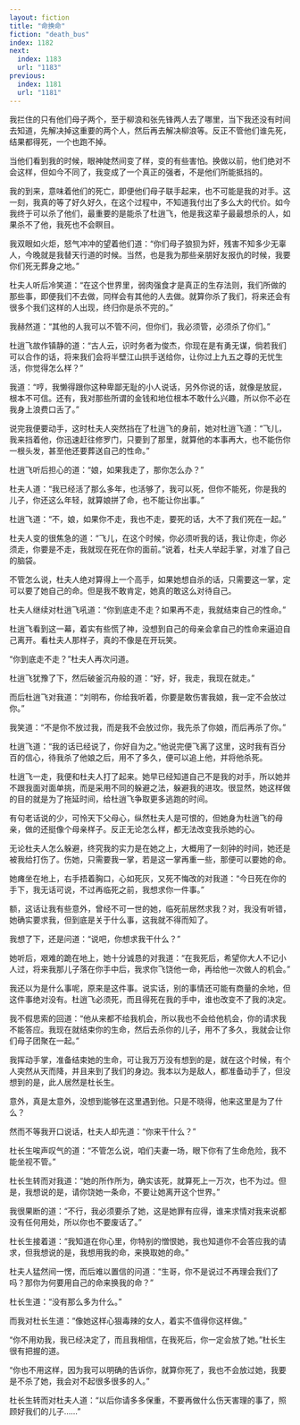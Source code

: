 ```yaml
---
layout: fiction
title: "命换命"
fiction: "death_bus"
index: 1182
next:
  index: 1183
  url: "1183"
previous:
  index: 1181
  url: "1181"
---
```

我拦住的只有他们母子两个，至于柳浪和张先锋两人去了哪里，当下我还没有时间去知道，先解决掉这重要的两个人，然后再去解决柳浪等。反正不管他们谁先死，结果都得死，一个也跑不掉。

当他们看到我的时候，眼神陡然间变了样，变的有些害怕。换做以前，他们绝对不会这样，但如今不同了，我变成了一个真正的强者，不是他们所能抵挡的。

我的到来，意味着他们的死亡，即便他们母子联手起来，也不可能是我的对手。这一刻，我真的等了好久好久，在这个过程中，不知道我付出了多么大的代价。如今我终于可以杀了他们，最重要的是能杀了杜逍飞，他是我这辈子最最想杀的人，如果杀不了他，我死也不会瞑目。

我双眼如火炬，怒气冲冲的望着他们道：“你们母子狼狈为奸，残害不知多少无辜人，今晚就是我替天行道的时候。当然，也是我为那些亲朋好友报仇的时候，我要你们死无葬身之地。”

杜夫人听后冷笑道：“在这个世界里，弱肉强食才是真正的生存法则，我们所做的那些事，即便我们不去做，同样会有其他的人去做。就算你杀了我们，将来还会有很多个我们这样的人出现，终归你是杀不完的。”

我赫然道：“其他的人我可以不管不问，但你们，我必须管，必须杀了你们。”

杜逍飞故作镇静的道：“古人云，识时务者为俊杰，你现在是有勇无谋，倘若我们可以合作的话，将来我们会将半壁江山拱手送给你，让你过上九五之尊的无忧生活，你觉得怎么样？”

我道：“哼，我懒得跟你这种卑鄙无耻的小人说话，另外你说的话，就像是放屁，根本不可信。还有，我对那些所谓的金钱和地位根本不敢什么兴趣，所以你不必在我身上浪费口舌了。”

说完我便要动手，这时杜夫人突然挡在了杜逍飞的身前，她对杜逍飞道：“飞儿，我来挡着他，你迅速赶往修罗门，只要到了那里，就算他的本事再大，也不能伤你一根头发，甚至他还要葬送自己的性命。”

杜逍飞听后担心的道：“娘，如果我走了，那你怎么办？”

杜夫人道：“我已经活了那么多年，也活够了，我可以死，但你不能死，你是我的儿子，你还这么年轻，就算娘拼了命，也不能让你出事。”

杜逍飞道：“不，娘，如果你不走，我也不走，要死的话，大不了我们死在一起。”

杜夫人变的很焦急的道：“飞儿，在这个时候，你必须听我的话，我让你走，你必须走，你要是不走，我就现在死在你的面前。”说着，杜夫人举起手掌，对准了自己的脑袋。

不管怎么说，杜夫人绝对算得上一个高手，如果她想自杀的话，只需要这一掌，定可以要了她自己的命。但是我不敢肯定，她真的敢这么对待自己。

杜夫人继续对杜逍飞吼道：“你到底走不走？如果再不走，我就结束自己的性命。”

杜逍飞看到这一幕，着实有些慌了神，没想到自己的母亲会拿自己的性命来逼迫自己离开。看杜夫人那样子，真的不像是在开玩笑。

“你到底走不走？”杜夫人再次问道。

杜逍飞犹豫了下，然后破釜沉舟般的道：“好，好，我走，我现在就走。”

而后杜逍飞对我道：“刘明布，你给我听着，你要是敢伤害我娘，我一定不会放过你。”

我笑道：“不是你不放过我，而是我不会放过你，我先杀了你娘，而后再杀了你。”

杜逍飞道：“我的话已经说了，你好自为之。”他说完便飞离了这里，这时我有百分百的信心，待我杀了他娘之后，用不了多久，便可以追上他，并将他杀死。

杜逍飞一走，我便和杜夫人打了起来。她早已经知道自己不是我的对手，所以她并不跟我面对面单挑，而是采用不同的躲避之法，躲避我的进攻。很显然，她这样做的目的就是为了拖延时间，给杜逍飞争取更多逃跑的时间。

有句老话说的少，可怜天下父母心，纵然杜夫人是可恨的，但她身为杜逍飞的母亲，做的还挺像个母亲样子。反正无论怎么样，都无法改变我杀她的心。

无论杜夫人怎么躲避，终究我的实力是在她之上，大概用了一刻钟的时间，她还是被我给打伤了。伤她，只需要我一掌，若是这一掌再重一些，那便可以要她的命。

她瘫坐在地上，右手捂着胸口，心如死灰，又死不悔改的对我道：“今日死在你的手下，我无话可说，不过再临死之前，我想求你一件事。”

额，这话让我有些意外，曾经不可一世的她，临死前居然求我？对，我没有听错，她确实要求我，但到底是关于什么事，这我就不得而知了。

我想了下，还是问道：“说吧，你想求我干什么？”

她听后，艰难的跪在地上，她十分诚恳的对我道：“在我死后，希望你大人不记小人过，将来我那儿子落在你手中后，我求你飞饶他一命，再给他一次做人的机会。”

我还以为是什么事呢，原来是这件事。说实话，别的事情还可能有商量的余地，但这件事绝对没有。杜逍飞必须死，而且得死在我的手中，谁也改变不了我的决定。

我不假思索的回道：“他从来都不给我机会，所以我也不会给他机会，你的请求我不能答应。我现在就结束你的生命，然后去杀你的儿子，用不了多久，我就会让你们母子团聚在一起。”

我挥动手掌，准备结束她的生命，可让我万万没有想到的是，就在这个时候，有个人突然从天而降，并且来到了我们的身边。我本以为是敌人，都准备动手了，但没想到的是，此人居然是杜长生。

意外，真是太意外，没想到能够在这里遇到他。只是不晓得，他来这里是为了什么？

然而不等我开口说话，杜夫人却先道：“你来干什么？”

杜长生唉声叹气的道：“不管怎么说，咱们夫妻一场，眼下你有了生命危险，我不能坐视不管。”

杜长生转而对我道：“她的所作所为，确实该死，就算死上一万次，也不为过。但是，我想说的是，请你饶她一条命，不要让她离开这个世界。”

我很果断的道：“不行，我必须要杀了她，这是她罪有应得，谁来求情对我来说都没有任何用处，所以你也不要废话了。”

杜长生接着道：“我知道在你心里，你特别的憎恨她，我也知道你不会答应我的请求，但我想说的是，我想用我的命，来换取她的命。”

杜夫人猛然间一愣，而后难以置信的问道：“生哥，你不是说过不再理会我们了吗？那你为何要用自己的命来换我的命？”

杜长生道：“没有那么多为什么。”

而我对杜长生道：“像她这样心狠毒辣的女人，着实不值得你这样做。”

“你不用劝我，我已经决定了，而且我相信，在我死后，你一定会放了她。”杜长生很有把握的道。

“你也不用这样，因为我可以明确的告诉你，就算你死了，我也不会放过她，我要是不杀了她，我会对不起很多很多的人。”

杜长生转而对杜夫人道：“以后你请多多保重，不要再做什么伤天害理的事了，照顾好我们的儿子……”